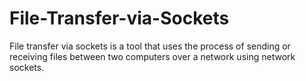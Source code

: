 # File-Transfer-via-Sockets
File transfer via sockets is a tool that uses the process of sending or receiving files between two computers over a network using network sockets.
